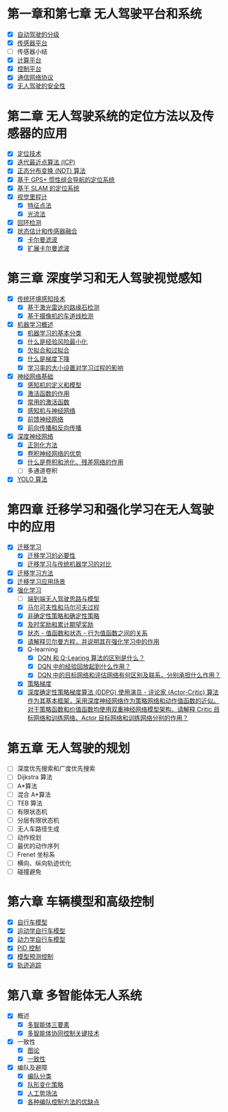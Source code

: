 # 第一章和第七章 无人驾驶平台和系统

- [x] [自动驾驶的分级](./1.认识智能无人系统.md#自动驾驶的分级)
- [x] [传感器平台](./7.硬件平台和系统安全.md#传感器平台)
- [ ] 传感器小结
- [x] [计算平台](./7.硬件平台和系统安全.md#计算平台)
- [x] [控制平台](./7.硬件平台和系统安全.md#控制平台)
- [x] [通信网络协议](./7.硬件平台和系统安全.md#通信网络协议)
- [x] [无人驾驶的安全性](./7.硬件平台和系统安全.md#无人驾驶的安全性)

# 第二章 无人驾驶系统的定位方法以及传感器的应用

- [x] [定位技术](./2.无人驾驶系统的定位方法以及传感器的应用.md#定位技术)
- [x] [迭代最近点算法 (ICP)](./2.无人驾驶系统的定位方法以及传感器的应用.md#icp)
- [x] [正态分布变换 (NDT) 算法](./2.无人驾驶系统的定位方法以及传感器的应用.md#ndt)
- [x] [基于 GPS+ 惯性组合导航的定位系统](./2.无人驾驶系统的定位方法以及传感器的应用.md#基于-gps-惯性组合导航的定位系统)
- [x] [基于 SLAM 的定位系统](./2.无人驾驶系统的定位方法以及传感器的应用.md#基于-slam-的定位系统)
- [x] [视觉里程计](./2.无人驾驶系统的定位方法以及传感器的应用.md#视觉里程计)
  - [x] [特征点法](./2.无人驾驶系统的定位方法以及传感器的应用.md#特征点法)
  - [x] [光流法](./2.无人驾驶系统的定位方法以及传感器的应用.md#光流法)
- [x] [回环检测](./2.无人驾驶系统的定位方法以及传感器的应用.md#回环检测)
- [x] [状态估计和传感器融合](./2.无人驾驶系统的定位方法以及传感器的应用.md#状态估计和传感器融合)
  - [x] [卡尔曼滤波](./2.无人驾驶系统的定位方法以及传感器的应用.md#卡尔曼滤波)
  - [x] [扩展卡尔曼滤波](./2.无人驾驶系统的定位方法以及传感器的应用.md#扩展卡尔曼滤波)

# 第三章 深度学习和无人驾驶视觉感知

- [x] [传统环境感知技术](./3.深度学习和无人驾驶视觉感知.md#传统环境感知技术)
  - [x] [基于激光雷达的路缘石检测](./3.深度学习和无人驾驶视觉感知.md#基于传统环境感知技术的激光雷达路缘石检测)
  - [x] [基于摄像机的车道线检测](./3.深度学习和无人驾驶视觉感知.md#基于传统环境感知技术的摄像机车道线检测)
- [x] [机器学习概述](./3.深度学习和无人驾驶视觉感知.md#机器学习概述)
  - [x] [机器学习的基本分类](./3.深度学习和无人驾驶视觉感知.md#机器学习的基本分类)
  - [x] [什么是经验风险最小化](./3.深度学习和无人驾驶视觉感知.md#什么是经验风险最小化)
  - [x] [欠拟合和过拟合](./3.深度学习和无人驾驶视觉感知.md#欠拟合和过拟合)
  - [x] [什么是梯度下降](./3.深度学习和无人驾驶视觉感知.md#什么是梯度下降)
  - [x] [学习率的大小设置对学习过程的影响](./3.深度学习和无人驾驶视觉感知.md#学习率的大小设置对学习过程的影响)
- [x] [神经网络基础](./3.深度学习和无人驾驶视觉感知.md#神经网络基础)
  - [x] [感知机的定义和模型](./3.深度学习和无人驾驶视觉感知.md#感知机的定义和模型)
  - [x] [激活函数的作用](./3.深度学习和无人驾驶视觉感知.md#激活函数的作用)
  - [x] [常用的激活函数](./3.深度学习和无人驾驶视觉感知.md#常用的激活函数)
  - [x] [感知机与神经网络](./3.深度学习和无人驾驶视觉感知.md#感知机与神经网络)
  - [x] [前馈神经网络](./3.深度学习和无人驾驶视觉感知.md#前馈神经网络)
  - [x] [前向传播和反向传播](./3.深度学习和无人驾驶视觉感知.md#前向传播和反向传播在神经网络训练中的作用)
- [x] [深度神经网络](./3.深度学习和无人驾驶视觉感知.md#深度神经网络)
  - [x] [正则化方法](./3.深度学习和无人驾驶视觉感知.md#应用于深度神经网络的正则化技术)
  - [x] [卷积神经网络的优势](./3.深度学习和无人驾驶视觉感知.md#卷积神经网络的优势)
  - [x] [什么是卷积和池化、残差网络的作用](./3.深度学习和无人驾驶视觉感知.md#什么是卷积和池化残差网络的作用)
  - [ ] 多通道卷积
- [x] [YOLO 算法](./3.深度学习和无人驾驶视觉感知.md#基于-yolo2-的车辆检测)

# 第四章 迁移学习和强化学习在无人驾驶中的应用

- [x] [迁移学习](./4.迁移学习和强化学习在无人驾驶中的应用.md#迁移学习)
  - [x] [迁移学习的必要性](./4.迁移学习和强化学习在无人驾驶中的应用.md#意义)
  - [x] [迁移学习与传统机器学习的对比](./4.迁移学习和强化学习在无人驾驶中的应用.md#迁移学习与传统机器学习的对比)
- [x] [迁移学习方法](./4.迁移学习和强化学习在无人驾驶中的应用.md#迁移学习方法分类)
- [x] [迁移学习应用场景](./4.迁移学习和强化学习在无人驾驶中的应用.md#迁移学习应用场景)
- [x] [强化学习](./4.迁移学习和强化学习在无人驾驶中的应用.md#强化学习和端到端无人驾驶)
  - [ ] [端到端无人驾驶思路与模型](./4.迁移学习和强化学习在无人驾驶中的应用.md#端到端无人驾驶)
  - [x] [马尔可夫性和马尔可夫过程](./4.迁移学习和强化学习在无人驾驶中的应用.md#马尔可夫决策过程)
  - [x] [非确定性策略和确定性策略](./4.迁移学习和强化学习在无人驾驶中的应用.md#非确定性策略与确定性策略)
  - [x] [及时奖励和累计期望奖励](./4.迁移学习和强化学习在无人驾驶中的应用.md#及时奖励与累计期望奖励)
  - [x] [状态 - 值函数和状态 - 行为值函数之间的关系](./4.迁移学习和强化学习在无人驾驶中的应用.md#状态---值函数和状态---行为值函数之间的关系图及其解释)
  - [x] [请解释贝尔曼方程，并说明其在强化学习中的作用](./4.迁移学习和强化学习在无人驾驶中的应用.md#请解释贝尔曼方程并说明其在强化学习中的作用)
  - [x] Q-learning
    - [x] [DQN 和 Q-Learing 算法的区别是什么？](./4.迁移学习和强化学习在无人驾驶中的应用.md#dqn-和-q-learing-算法的区别)
    - [x] [DQN 中的经验回放起到什么作用？](./4.迁移学习和强化学习在无人驾驶中的应用.md#经验回放和目标网络)
    - [x] [DQN 中的目标网络和评估网络有何区别及联系，分别承担什么作用？](./4.迁移学习和强化学习在无人驾驶中的应用.md#dqn-的目标网络和评估网络有何区别及联系)
  - [x] [策略梯度](./4.迁移学习和强化学习在无人驾驶中的应用.md#策略梯度)
  - [x] [深度确定性策略梯度算法 (DDPG) 使用演员 - 评论家 (Actor-Critic) 算法作为其基本框架，采用深度神经网络作为策略网络和动作值函数的近似。对于策略函数和价值函数均使用双重神经网络模型架构，请解释 Critic 目标网络和训练网络、Actor 目标网络和训练网络分别的作用？](./4.迁移学习和强化学习在无人驾驶中的应用.md#解释-critic-目标网络和训练网络actor-目标网络和训练网络分别的作用)

# 第五章 无人驾驶的规划

- [ ] 深度优先搜索和广度优先搜索
- [ ] Dijkstra 算法
- [ ] A*算法
- [ ] 混合 A*算法
- [ ] TEB 算法
- [ ] 有限状态机
- [ ] 分层有限状态机
- [ ] 无人车路径生成
- [ ] 动作规划
- [ ] 最优的动作序列
- [ ] Frenet 坐标系
- [ ] 横向、纵向轨迹优化
- [ ] 碰撞避免

# 第六章 车辆模型和高级控制

- [x] [自行车模型](./6.车辆模拟和高级控制.md#自行车模型)
- [x] [运动学自行车模型](./6.车辆模拟和高级控制.md#运动学自行车模型)
- [x] [动力学自行车模型](./6.车辆模拟和高级控制.md#动力学自行车模型)
- [x] [PID 控制](./6.车辆模拟和高级控制.md#无人车控制入门)
- [x] [模型预测控制](./6.车辆模拟和高级控制.md#基于运动学模型的模型预测控制)
- [x] [轨迹追踪](./6.车辆模拟和高级控制.md#轨迹追踪)

# 第八章 多智能体无人系统

- [x] 概述
  - [x] [多智能体三要素](./8.多智能体无人系统.md#多智能体三要素)
  - [x] [多智能体协同控制关键技术](./8.多智能体无人系统.md#多智能体协同控制关键技术)
- [x] 一致性
  - [x] [图论](./8.多智能体无人系统.md#图论基础)
  - [x] [一致性](./8.多智能体无人系统.md#一致性)
- [x] 编队及避障
  - [x] [编队分类](./8.多智能体无人系统.md#多智能体编队基本分类)
  - [x] [队形变化策略](./8.多智能体无人系统.md#队形变化策略)
  - [x] [人工势场法](./8.多智能体无人系统.md#人工势场法)
  - [x] [各种编队控制方法的优缺点](./8.多智能体无人系统.md#各种编队控制方法的优缺点)
